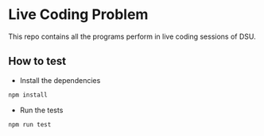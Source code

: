 # Live Coding Problem

This repo contains all the programs perform in live coding sessions of DSU.

## How to test
- Install the dependencies
```bash
npm install
```

- Run the tests
```bash
npm run test
```